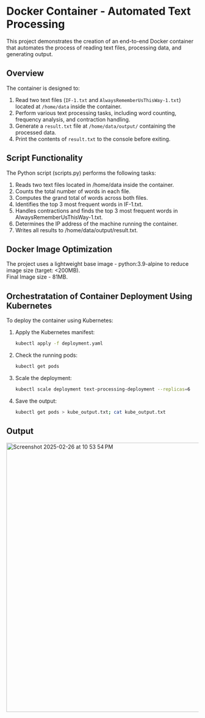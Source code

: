 # Docker Container - Automated Text Processing

This project demonstrates the creation of an end-to-end Docker container that automates the process of reading text files, processing data, and generating output. 

## Overview

The container is designed to:

1.  Read two text files (`IF-1.txt` and `AlwaysRememberUsThisWay-1.txt`) located at `/home/data` inside the container.
2.  Perform various text processing tasks, including word counting, frequency analysis, and contraction handling.
3.  Generate a `result.txt` file at `/home/data/output/` containing the processed data.
4.  Print the contents of `result.txt` to the console before exiting.

## Script Functionality

The Python script (scripts.py) performs the following tasks:  
1.  Reads two text files located in /home/data inside the container.  
2.  Counts the total number of words in each file.
3.  Computes the grand total of words across both files.
4.  Identifies the top 3 most frequent words in IF-1.txt.
5.  Handles contractions and finds the top 3 most frequent words in AlwaysRememberUsThisWay-1.txt.
6.  Determines the IP address of the machine running the container.
7.  Writes all results to /home/data/output/result.txt.

## Docker Image Optimization

The project uses a lightweight base image - python:3.9-alpine to reduce image size (target: <200MB).  
Final Image size - 81MB.

## Orchestratation of Container Deployment Using Kubernetes

To deploy the container using Kubernetes:

1.  Apply the Kubernetes manifest:
    
    ```bash
    kubectl apply -f deployment.yaml
    ```
2.  Check the running pods:  
    ```bash
    kubectl get pods
    ```
3.  Scale the deployment:
    ```bash
    kubectl scale deployment text-processing-deployment --replicas=6
    ```
6.  Save the output:
    ```bash
    kubectl get pods > kube_output.txt; cat kube_output.txt
    ```

## Output

<img width="705" alt="Screenshot 2025-02-26 at 10 53 54 PM" src="https://github.com/user-attachments/assets/097ce7f4-15a0-4cad-9d11-9a96a369b1d2" />







